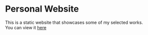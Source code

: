 # Personal Website

This is a static website that showcases some of my selected works.\
You can view it [here](https://tatelarkin.netlify.app/)
